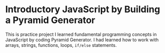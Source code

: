 # Introductory JavaScript by Building a Pyramid Generator

This is practice project I learned fundamental programming concepts in JavaScript by coding Pyramid Generator. I had learned how to work with arrays, strings, functions, loops, `if/else` statements.
